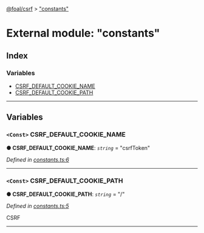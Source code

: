 [@foal/csrf](../README.md) > ["constants"](../modules/_constants_.md)

# External module: "constants"

## Index

### Variables

* [CSRF_DEFAULT_COOKIE_NAME](_constants_.md#csrf_default_cookie_name)
* [CSRF_DEFAULT_COOKIE_PATH](_constants_.md#csrf_default_cookie_path)

---

## Variables

<a id="csrf_default_cookie_name"></a>

### `<Const>` CSRF_DEFAULT_COOKIE_NAME

**● CSRF_DEFAULT_COOKIE_NAME**: *`string`* = "csrfToken"

*Defined in [constants.ts:6](https://github.com/FoalTS/foal/blob/aac11366/packages/csrf/src/constants.ts#L6)*

___
<a id="csrf_default_cookie_path"></a>

### `<Const>` CSRF_DEFAULT_COOKIE_PATH

**● CSRF_DEFAULT_COOKIE_PATH**: *`string`* = "/"

*Defined in [constants.ts:5](https://github.com/FoalTS/foal/blob/aac11366/packages/csrf/src/constants.ts#L5)*

CSRF

___

